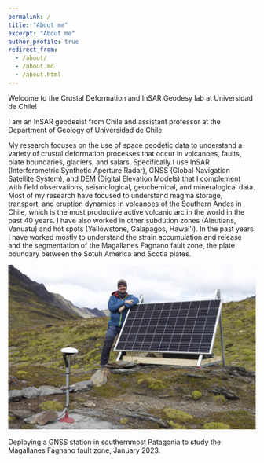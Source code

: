 ```yaml
---
permalink: /
title: "About me"
excerpt: "About me"
author_profile: true
redirect_from: 
  - /about/
  - /about.md
  - /about.html
---
```


Welcome to the Crustal Deformation and InSAR Geodesy lab at Universidad de Chile!

I am an InSAR geodesist from Chile and assistant professor at the Department of Geology of Universidad de Chile. 

My research focuses on the use of space geodetic data to understand a variety of crustal deformation processes that occur in volcanoes, faults, plate boundaries, glaciers, and salars. Specifically I use InSAR (Interferometric Synthetic Aperture Radar), GNSS (Global Navigation Satellite System), and DEM (Digital Elevation Models) that I complement with field observations, seismological, geochemical, and mineralogical data. Most of my research have focused to understand magma storage, transport, and eruption dynamics in volcanoes of the Southern Andes in Chile, which is the most productive active volcanic arc in the world in the past 40 years. I have also worked in other subdution zones (Aleutians, Vanuatu) and hot spots (Yellowstone, Galapagos, Hawai'i). In the past years I have worked mostly to understand the strain accumulation and release and the segmentation of the Magallanes Fagnano fault zone, the plate boundary between the Sotuh America and Scotia plates.


<img style="float: center;" src="/images/IMG_8404.jpg">

Deploying a GNSS station in southernmost Patagonia to study the Magallanes Fagnano fault zone, January 2023.
 


